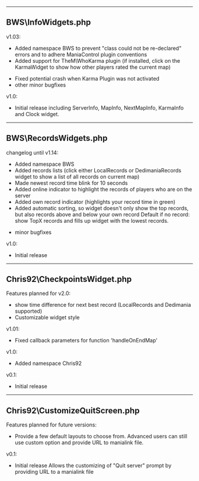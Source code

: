 -------------------------------------------------------------------------------------------------
BWS\InfoWidgets.php
-------------------------------------------------------------------------------------------------

v1.03:
+ Added namespace BWS to prevent "class could not be re-declared" errors and to adhere ManiaControl plugin conventions
+ Added support for TheM\WhoKarma plugin (if installed, click on the KarmaWidget to show how other players rated the current map)
- Fixed potential crash when Karma Plugin was not activated
- other minor bugfixes

v1.0: 
- Initial release including ServerInfo, MapInfo, NextMapInfo, KarmaInfo and Clock widget.

-------------------------------------------------------------------------------------------------
BWS\RecordsWidgets.php
-------------------------------------------------------------------------------------------------

changelog until v1.14:
+ Added namespace BWS
+ Added records lists (click either LocalRecords or DedimaniaRecords widget to show a list of all records on current map)
+ Made newest record time blink for 10 seconds
+ Added online indicator to highlight the records of players who are on the server
+ Added own record indicator (highlights your record time in green)
+ Added automatic sorting, so widget doesn't only show the top records, but also records above and below your own record
  Default if no record: show TopX records and fills up widget with the lowest records.
- minor bugfixes

v1.0: 
- Initial release

-------------------------------------------------------------------------------------------------
Chris92\CheckpointsWidget.php
-------------------------------------------------------------------------------------------------

Features planned for v2.0:
- show time difference for next best record (LocalRecords and Dedimania supported)
- Customizable widget style

v1.01:
- Fixed callback parameters for function 'handleOnEndMap'

v1.0: 
+ Added namespace Chris92

v0.1:
- Initial release

-------------------------------------------------------------------------------------------------
Chris92\CustomizeQuitScreen.php
-------------------------------------------------------------------------------------------------

Features planned for future versions:
- Provide a few default layouts to choose from. Advanced users can still use custom option and provide URL to manialink file.

v0.1:
- Initial release
  Allows the customizing of "Quit server" prompt by providing URL to a manialink file
